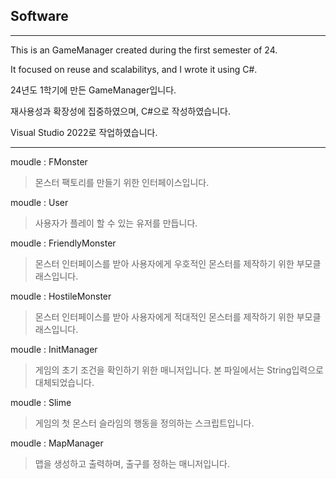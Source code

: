 ## Software

----------------

This is an GameManager created during the first semester of 24.

It focused on reuse and scalabilitys, and I wrote it using C#.

24년도 1학기에 만든 GameManager입니다.

재사용성과 확장성에 집중하였으며, C#으로 작성하였습니다.

Visual Studio 2022로 작업하였습니다.

----------------

moudle : FMonster

>몬스터 팩토리를 만들기 위한 인터페이스입니다.

moudle : User

>사용자가 플레이 할 수 있는 유저를 만듭니다.

moudle : FriendlyMonster

>몬스터 인터페이스를 받아 사용자에게 우호적인 몬스터를 제작하기 위한 부모클래스입니다.

moudle : HostileMonster

>몬스터 인터페이스를 받아 사용자에게 적대적인 몬스터를 제작하기 위한 부모클래스입니다.

moudle : InitManager

>게임의 초기 조건을 확인하기 위한 매니저입니다. 본 파일에서는 String입력으로 대체되었습니다.

moudle : Slime

>게임의 첫 몬스터 슬라임의 행동을 정의하는 스크립트입니다.

moudle : MapManager

>맵을 생성하고 출력하며, 출구를 정하는 매니저입니다.


